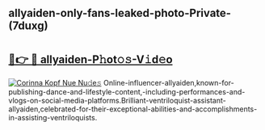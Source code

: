 ## allyaiden-only-fans​-leaked-photo​-Private-(7duxg)


# <h2><a href="https://mediaupload.pro?title=allyaiden&ref=git">🔗👉 🔴 allyaiden-P𝚑ot𝚘𝚜-V𝚒d𝚎o</a></h2>

[![Corinna Kopf Nue Nu𝚍e𝚜](https://i.imgur.com/0qMVB7G.gif)](https://mediaupload.pro?title=allyaiden&ref=git)
Online-influencer-allyaiden,known-for-publishing-dance-and-lifestyle-content,-including-performances-and-vlogs-on-social-media-platforms.Brilliant-ventriloquist-assistant-allyaiden,celebrated-for-their-exceptional-abilities-and-accomplishments-in-assisting-ventriloquists.  
